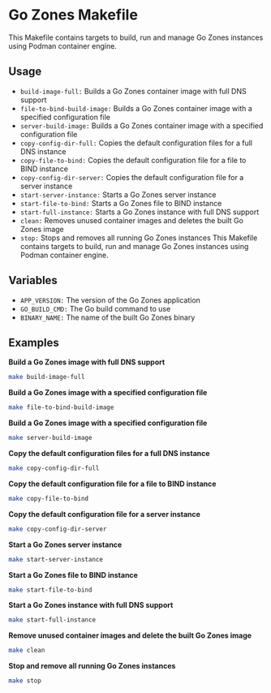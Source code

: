 # Go Zones Makefile

This Makefile contains targets to build, run and manage Go Zones instances using Podman container engine.

## Usage
* `build-image-full:` Builds a Go Zones container image with full DNS support
* `file-to-bind-build-image:` Builds a Go Zones container image with a specified configuration file
* `server-build-image:` Builds a Go Zones container image with a specified configuration file
* `copy-config-dir-full:` Copies the default configuration files for a full DNS instance
* `copy-file-to-bind:` Copies the default configuration file for a file to BIND instance
* `copy-config-dir-server:` Copies the default configuration file for a server instance
* `start-server-instance:` Starts a Go Zones server instance
* `start-file-to-bind:` Starts a Go Zones file to BIND instance
* `start-full-instance:` Starts a Go Zones instance with full DNS support 
* `clean:` Removes unused container images and deletes the built Go Zones image
* `stop:` Stops and removes all running Go Zones instances
This Makefile contains targets to build, run and manage Go Zones instances using Podman container engine.

## Variables
* `APP_VERSION:` The version of the Go Zones application
* `GO_BUILD_CMD:` The Go build command to use
* `BINARY_NAME:` The name of the built Go Zones binary

## Examples
**Build a Go Zones image with full DNS support**
```bash
make build-image-full
```

**Build a Go Zones image with a specified configuration file**
```bash
make file-to-bind-build-image
```

**Build a Go Zones image with a specified configuration file**
```bash
make server-build-image
```
**Copy the default configuration files for a full DNS instance**
```bash
make copy-config-dir-full
```
**Copy the default configuration file for a file to BIND instance**
```bash
make copy-file-to-bind
```

**Copy the default configuration file for a server instance**
```bash
make copy-config-dir-server
```

**Start a Go Zones server instance**
```bash
make start-server-instance
```

**Start a Go Zones file to BIND instance**
```bash
make start-file-to-bind
```

**Start a Go Zones instance with full DNS support**
```bash
make start-full-instance
```

**Remove unused container images and delete the built Go Zones image**
```bash
make clean
```

**Stop and remove all running Go Zones instances**
```bash
make stop
```